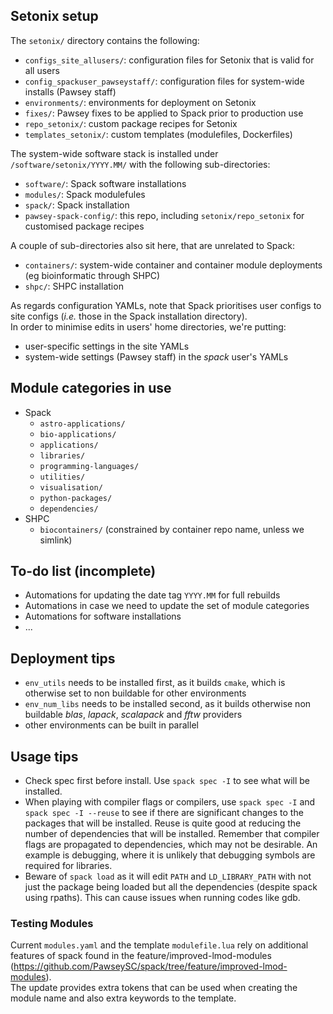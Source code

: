 ## Setonix setup


The `setonix/` directory contains the following:
* `configs_site_allusers/`: configuration files for Setonix that is valid for all users 
* `config_spackuser_pawseystaff/`: configuration files for system-wide installs (Pawsey staff)
* `environments/`: environments for deployment on Setonix
* `fixes/`: Pawsey fixes to be applied to Spack prior to production use
* `repo_setonix/`: custom package recipes for Setonix
* `templates_setonix/`: custom templates (modulefiles, Dockerfiles)

The system-wide software stack is installed under `/software/setonix/YYYY.MM/` with the following sub-directories:
* `software/`: Spack software installations
* `modules/`: Spack modulefules
* `spack/`: Spack installation
* `pawsey-spack-config/`: this repo, including `setonix/repo_setonix` for customised package recipes

A couple of sub-directories also sit here, that are unrelated to Spack:
* `containers/`: system-wide container and container module deployments (eg bioinformatic through SHPC)
* `shpc/`: SHPC installation

As regards configuration YAMLs, note that Spack prioritises user configs to site configs (*i.e.* those in the Spack installation directory).  
In order to minimise edits in users' home directories, we're putting:
* user-specific settings in the site YAMLs
* system-wide settings (Pawsey staff) in the *spack* user's YAMLs


## Module categories in use

* Spack
  - `astro-applications/`
  - `bio-applications/`
  - `applications/`
  - `libraries/`
  - `programming-languages/`
  - `utilities/`
  - `visualisation/`
  - `python-packages/`
  - `dependencies/`
* SHPC
  - `biocontainers/`  (constrained by container repo name, unless we simlink)


## To-do list (incomplete)

* Automations for updating the date tag `YYYY.MM` for full rebuilds
* Automations in case we need to update the set of module categories
* Automations for software installations
* ...


## Deployment tips

* `env_utils` needs to be installed first, as it builds `cmake`, which is otherwise set to non buildable for other environments
* `env_num_libs` needs to be installed second, as it builds otherwise non buildable *blas*, *lapack*, *scalapack* and *fftw* providers
* other environments can be built in parallel


## Usage tips

* Check spec first before install. Use `spack spec -I` to see what will be installed.
* When playing with compiler flags or compilers, use `spack spec -I` and `spack spec -I --reuse` to see if there are significant changes to the packages that will be installed. Reuse is quite good at reducing the number of dependencies that will be installed. Remember that compiler flags are propagated to dependencies, which may not be desirable. An example is debugging, where it is unlikely that debugging symbols are required for libraries.
* Beware of `spack load` as it will edit `PATH` and `LD_LIBRARY_PATH` with not just the package being loaded but all the dependencies (despite spack using rpaths). This can cause issues when running codes like gdb.


### Testing Modules

Current `modules.yaml` and the template `modulefile.lua` rely on additional features of spack found in the feature/improved-lmod-modules (https://github.com/PawseySC/spack/tree/feature/improved-lmod-modules).  
The update provides extra tokens that can be used when creating the module name and also extra keywords to the template.
